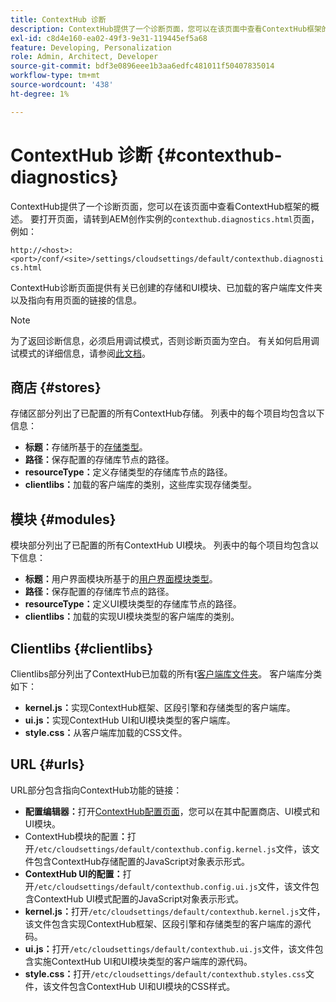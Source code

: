 ```yaml
---
title: ContextHub 诊断
description: ContextHub提供了一个诊断页面，您可以在该页面中查看ContextHub框架的概述
exl-id: c8d4e160-ea02-49f3-9e31-119445ef5a68
feature: Developing, Personalization
role: Admin, Architect, Developer
source-git-commit: bdf3e0896eee1b3aa6edfc481011f50407835014
workflow-type: tm+mt
source-wordcount: '438'
ht-degree: 1%

---
```


# ContextHub 诊断 {#contexthub-diagnostics}

ContextHub提供了一个诊断页面，您可以在该页面中查看ContextHub框架的概述。 要打开页面，请转到AEM创作实例的`contexthub.diagnostics.html`页面，例如：

`http://<host>:<port>/conf/<site>/settings/cloudsettings/default/contexthub.diagnostics.html`

ContextHub诊断页面提供有关已创建的存储和UI模块、已加载的客户端库文件夹以及指向有用页面的链接的信息。

>[!NOTE]
>
>为了返回诊断信息，必须启用调试模式，否则诊断页面为空白。 有关如何启用调试模式的详细信息，请参阅[此文档](configuring-contexthub.md#debugging-contexthub)。

## 商店 {#stores}

存储区部分列出了已配置的所有ContextHub存储。 列表中的每个项目均包含以下信息：

* **标题：**&#x200B;存储所基于的[存储类型](sample-stores.md)。
* **路径：**&#x200B;保存配置的存储库节点的路径。
* **resourceType：**&#x200B;定义存储类型的存储库节点的路径。
* **clientlibs：**&#x200B;加载的客户端库的类别，这些库实现存储类型。

## 模块 {#modules}

模块部分列出了已配置的所有ContextHub UI模块。 列表中的每个项目均包含以下信息：

* **标题：**&#x200B;用户界面模块所基于的[用户界面模块类型](sample-modules.md)。
* **路径：**&#x200B;保存配置的存储库节点的路径。
* **resourceType：**&#x200B;定义UI模块类型的存储库节点的路径。
* **clientlibs：**&#x200B;加载的实现UI模块类型的客户端库的类别。

## Clientlibs {#clientlibs}

Clientlibs部分列出了ContextHub已加载的所有t[客户端库文件夹](/help/implementing/developing/introduction/clientlibs.md)。 客户端库分类如下：

* **kernel.js：**&#x200B;实现ContextHub框架、区段引擎和存储类型的客户端库。
* **ui.js：**&#x200B;实现ContextHub UI和UI模块类型的客户端库。
* **style.css：**&#x200B;从客户端库加载的CSS文件。

## URL {#urls}

URL部分包含指向ContextHub功能的链接：

* **配置编辑器：**&#x200B;打开[ContextHub配置页面](configuring-contexthub.md)，您可以在其中配置商店、UI模式和UI模块。
* ContextHub模块的配置&#x200B;**：**&#x200B;打开`/etc/cloudsettings/default/contexthub.config.kernel.js`文件，该文件包含ContextHub存储配置的JavaScript对象表示形式。
* **ContextHub UI的配置：**&#x200B;打开`/etc/cloudsettings/default/contexthub.config.ui.js`文件，该文件包含ContextHub UI模式配置的JavaScript对象表示形式。
* **kernel.js：**&#x200B;打开`/etc/cloudsettings/default/contexthub.kernel.js`文件，该文件包含实现ContextHub框架、区段引擎和存储类型的客户端库的源代码。
* **ui.js：**&#x200B;打开`/etc/cloudsettings/default/contexthub.ui.js`文件，该文件包含实施ContextHub UI和UI模块类型的客户端库的源代码。
* **style.css：**&#x200B;打开`/etc/cloudsettings/default/contexthub.styles.css`文件，该文件包含ContextHub UI和UI模块的CSS样式。
